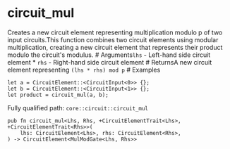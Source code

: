 # circuit_mul

Creates a new circuit element representing multiplication modulo p of two input circuits.This function combines two circuit elements using modular multiplication, creating a new circuit element that represents their product modulo the circuit's modulus.  # Arguments`lhs` - Left-hand side circuit element * `rhs` - Right-hand side circuit element  # ReturnsA new circuit element representing `(lhs * rhs) mod p`  # Examples
```cairo
let a = CircuitElement::<CircuitInput<0>> {};
let b = CircuitElement::<CircuitInput<1>> {};
let product = circuit_mul(a, b);
```

Fully qualified path: `core::circuit::circuit_mul`

<pre><code class="language-rust">pub fn circuit_mul&lt;Lhs, Rhs, +CircuitElementTrait&lt;Lhs&gt;, +CircuitElementTrait&lt;Rhs&gt;&gt;(
    lhs: CircuitElement&lt;Lhs&gt;, rhs: CircuitElement&lt;Rhs&gt;,
) -&gt; CircuitElement&lt;MulModGate&lt;Lhs, Rhs&gt;&gt;</code></pre>

